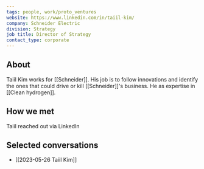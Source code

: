 ```yaml
---
tags: people, work/proto_ventures
website: https://www.linkedin.com/in/taiil-kim/
company: Schneider Electric
division: Strategy
job title: Director of Strategy
contact_type: corporate
---
```

## About
Taiil Kim works for [[Schneider]]. His job is to follow innovations and identify the ones that could drive or kill [[Schneider]]'s business. He as expertise in [[Clean hydrogen]].

## How we met
Taiil reached out via LinkedIn

## Selected conversations
- [[2023-05-26 Taiil Kim]]